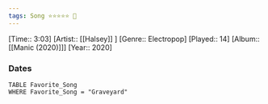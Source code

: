 ```yaml
---
tags: Song ⭐⭐⭐⭐⭐ 💛
---
```

[Time:: 3:03]
[Artist:: [[Halsey]] ]
[Genre:: Electropop]
[Played:: 14]
[Album:: [[Manic (2020)]]]
[Year:: 2020]
### Dates
````dataview
TABLE Favorite_Song
WHERE Favorite_Song = "Graveyard"
````